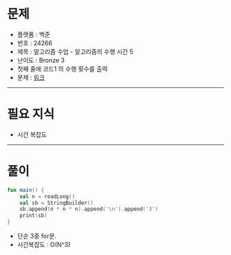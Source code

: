 # 문제
- 플랫폼 : 백준
- 번호 : 24266
- 제목 : 알고리즘 수업 - 알고리즘의 수행 시간 5
- 난이도 : Bronze 3
- 첫째 줄에 코드1 의 수행 횟수를 출력
- 문제 : <a href="https://www.acmicpc.net/problem/24266" target="_blank">링크</a>

---

# 필요 지식
- 시간 복잡도

---

# 풀이
```kotlin
fun main() {
    val n = readLong()
    val sb = StringBuilder()
    sb.append(n * n * n).append('\n').append('3')
    print(sb)
}
```
- 단순 3중 for문.
- 시간복잡도 : O(N^3)